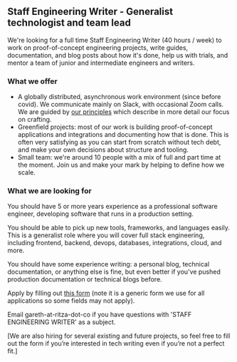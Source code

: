 ## Staff Engineering Writer - Generalist technologist and team lead

We're looking for a full time Staff Engineering Writer (40 hours / week) to work on proof-of-concept engineering projects, write guides, documentation, and blog posts about how it's done, help us with trials, and mentor a team of junior and intermediate engineers and writers. 

### What we offer

* A globally distributed, asynchronous work environment (since before covid). We communicate mainly on Slack, with occasional Zoom calls. We are guided by [our principles](https://ritza.co/handbook/how-we-work/principles/) which describe in more detail our focus on crafting.
* Greenfield projects: most of our work is building proof-of-concept applications and integrations and documenting how that is done. This is often very satisfying as you can start from scratch without tech debt, and make your own decisions about structure and tooling. 
* Small team: we're around 10 people with a mix of full and part time at the moment. Join us and make your mark by helping to define how we scale.

### What we are looking for

You should have 5 or more years experience as a professional software engineer, developing software that runs in a production setting.

You should be able to pick up new tools, frameworks, and languages easily. This is a generalist role where you will cover full stack engineering, including frontend, backend, devops, databases, integrations, cloud, and more.

You should have some experience writing: a personal blog, technical documentation, or anything else is fine, but even better if you've pushed production documentation or technical blogs before.

Apply by filling out [this form](https://forms.gle/iWTKqA6cgzKePGoL7) (note it is a generic form we use for all applications so some fields may not apply).

Email gareth-at-ritza-dot-co if you have questions with 'STAFF ENGINEERING WRITER' as a subject.

[We are also hiring for several existing and future projects, so feel free to fill out the form if you’re interested in tech writing even if you’re not a perfect fit.]


